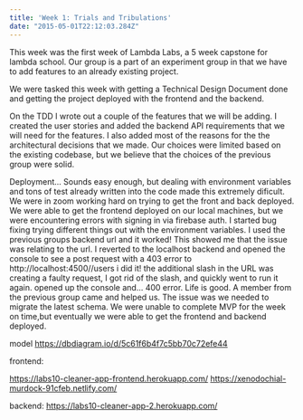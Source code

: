 ```yaml
---
title: 'Week 1: Trials and Tribulations'
date: "2015-05-01T22:12:03.284Z"
---
```



This week was the first week of Lambda Labs, a 5 week capstone for lambda school.
Our group is a part of an experiment group in that we have to add features
to an already existing project.

We were tasked this week with getting a Technical Design Document done
and  getting the project deployed with the frontend and the backend.

On the TDD I wrote out a couple of the features that we will be adding. I created the
user stories and added the backend API requirements that we will need for the
features. I also added most of the reasons for the the architectural decisions that we made.
Our choices were limited based on the existing codebase, but we believe that the choices of 
the previous group were solid. 

Deployment... Sounds easy enough, but dealing with environment variables and tons of test
already written into the code made this extremely dificult. We were in zoom working hard on trying to
get the front and back deployed. We were able to get the frontend deployed on our local machines,
but we were encountering errors with signing in via firebase auth. I started bug fixing trying different
things out with the environment variables. I used the previous groups backend url and it worked! 
This showed me that the issue was relating to the url. I reverted to the localhost backend and opened the console to see a post request with a 403 error to http://localhost:4500//users i did it! the additional
slash in the URL was creating a faulty request, I got rid of the slash, and quickly went to run it again.
opened up the console and... 400 error. Life is good. A member from the previous group came and helped us.
The issue was we needed to migrate the latest schema. We were unable to complete MVP for the week on time,but eventually we were able to get the frontend and backend deployed. 

model 
https://dbdiagram.io/d/5c61f6b4f7c5bb70c72efe44

frontend: 

https://labs10-cleaner-app-frontend.herokuapp.com/
https://xenodochial-murdock-91cfeb.netlify.com/

backend: 
https://labs10-cleaner-app-2.herokuapp.com/